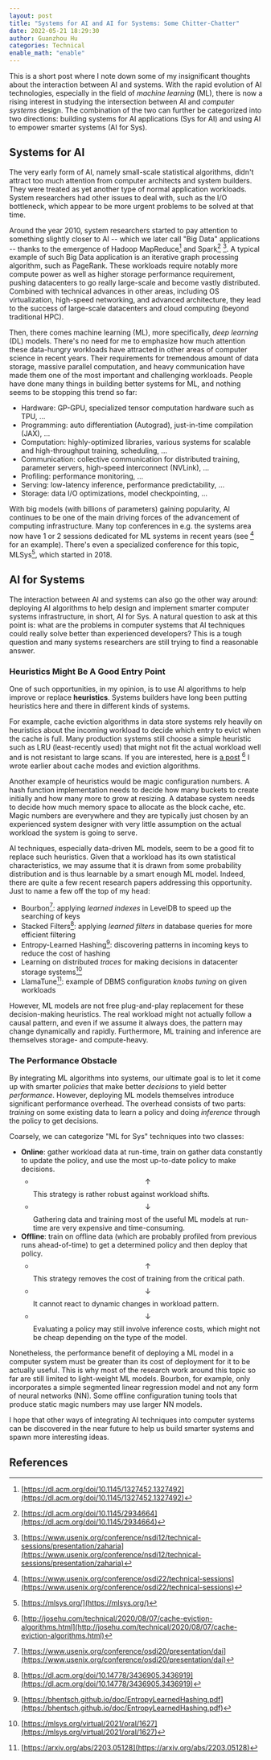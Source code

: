 ```yaml
---
layout: post
title: "Systems for AI and AI for Systems: Some Chitter-Chatter"
date: 2022-05-21 18:29:30
author: Guanzhou Hu
categories: Technical
enable_math: "enable"
---
```


This is a short post where I note down some of my insignificant thoughts about the interaction between AI and systems. With the rapid evolution of AI technologies, especially in the field of *machine learning* (ML), there is now a rising interest in studying the intersection between AI and *computer systems* design. The combination of the two can further be categorized into two directions: building systems for AI applications (Sys for AI) and using AI to empower smarter systems (AI for Sys).

## Systems for AI

The very early form of AI, namely small-scale statistical algorithms, didn't attract too much attention from computer architects and system builders. They were treated as yet another type of normal application workloads. System researchers had other issues to deal with, such as the I/O bottleneck, which appear to be more urgent problems to be solved at that time.

Around the year 2010, system researchers started to pay attention to something slightly closer to AI -- which we later call "Big Data" applications -- thanks to the emergence of Hadoop MapReduce[^1] and Spark[^2] [^3]. A typical example of such Big Data application is an iterative graph processing algorithm, such as PageRank. These workloads require notably more compute power as well as higher storage performance requirement, pushing datacenters to go really large-scale and become vastly distributed. Combined with technical advances in other areas, including OS virtualization, high-speed networking, and advanced architecture, they lead to the success of large-scale datacenters and cloud computing (beyond traditional HPC).

Then, there comes machine learning (ML), more specifically, *deep learning* (DL) models. There's no need for me to emphasize how much attention these data-hungry workloads have attracted in other areas of computer science in recent years. Their requirements for tremendous amount of data storage, massive parallel computation, and heavy communication have made them one of the most important and challenging workloads. People have done many things in building better systems for ML, and nothing seems to be stopping this trend so far:

* Hardware: GP-GPU, specialized tensor computation hardware such as TPU, ...
* Programming: auto differentiation (Autograd), just-in-time compilation (JAX), ...
* Computation: highly-optimized libraries, various systems for scalable and high-throughput training, scheduling, ...
* Communication: collective communication for distributed training, parameter servers, high-speed interconnect (NVLink), ...
* Profiling: performance monitoring, ...
* Serving: low-latency inference, performance predictability, ...
* Storage: data I/O optimizations, model checkpointing, ...

With big models (with billions of parameters) gaining popularity, AI continues to be one of the main driving forces of the advancement of computing infrastructure. Many top conferences in e.g. the systems area now have 1 or 2 sessions dedicated for ML systems in recent years (see [^4] for an example). There's even a specialized conference for this topic, MLSys[^5], which started in 2018.

## AI for Systems

The interaction between AI and systems can also go the other way around: deploying AI algorithms to help design and implement smarter computer systems infrastructure, in short, AI for Sys. A natural question to ask at this point is: what are the problems in computer systems that AI techniques could really solve better than experienced developers? This is a tough question and many systems researchers are still trying to find a reasonable answer.

### Heuristics Might Be A Good Entry Point

One of such opportunities, in my opinion, is to use AI algorithms to help improve or replace **heuristics**. Systems builders have long been putting heuristics here and there in different kinds of systems.

For example, cache eviction algorithms in data store systems rely heavily on heuristics about the incoming workload to decide which entry to evict when the cache is full. Many production systems still choose a simple heuristic such as LRU (least-recently used) that might not fit the actual workload well and is not resistant to large scans. If you are interested, here is [a post](http://josehu.com/technical/2020/08/07/cache-eviction-algorithms.html) [^6] I wrote earlier about cache modes and eviction algorithms.

Another example of heuristics would be magic configuration numbers. A hash function implementation needs to decide how many buckets to create initially and how many more to grow at resizing. A database system needs to decide how much memory space to allocate as the block cache, etc. Magic numbers are everywhere and they are typically just chosen by an experienced system designer with very little assumption on the actual workload the system is going to serve.

AI techniques, especially data-driven ML models, seem to be a good fit to replace such heuristics. Given that a workload has its own statistical characteristics, we may assume that it is drawn from some probability distribution and is thus learnable by a smart enough ML model. Indeed, there are quite a few recent research papers addressing this opportunity. Just to name a few off the top of my head:

* Bourbon[^7]: applying *learned indexes* in LevelDB to speed up the searching of keys
* Stacked Filters[^8]: applying *learned filters* in database queries for more efficient filtering
* Entropy-Learned Hashing[^9]: discovering patterns in incoming keys to reduce the cost of hashing
* Learning on distributed *traces* for making decisions in datacenter storage systems[^10]
* LlamaTune[^11]: example of DBMS configuration *knobs tuning* on given workloads

However, ML models are not free plug-and-play replacement for these decision-making heuristics. The real workload might not actually follow a causal pattern, and even if we assume it always does, the pattern may change dynamically and rapidly. Furthermore, ML training and inference are themselves storage- and compute-heavy.

### The Performance Obstacle

By integrating ML algorithms into systems, our ultimate goal is to let it come up with smarter *policies* that make better *decisions* to yield better *performance*. However, deploying ML models themselves introduce significant performance overhead. The overhead consists of two parts: *training* on some existing data to learn a policy and doing *inference* through the policy to get decisions.

Coarsely, we can categorize "ML for Sys" techniques into two classes:

- **Online**: gather workload data at run-time, train on gather data constantly to update the policy, and use the most up-to-date policy to make decisions.
    - $$\uparrow$$ This strategy is rather robust against workload shifts.
    - $$\downarrow$$ Gathering data and training most of the useful ML models at run-time are very expensive and time-consuming.
- **Offline**: train on offline data (which are probably profiled from previous runs ahead-of-time) to get a determined policy and then deploy that policy.
    - $$\uparrow$$ This strategy removes the cost of training from the critical path.
    - $$\downarrow$$ It cannot react to dynamic changes in workload pattern.
    - $$\downarrow$$ Evaluating a policy may still involve inference costs, which might not be cheap depending on the type of the model.

Nonetheless, the performance benefit of deploying a ML model in a computer system must be greater than its cost of deployment for it to be actually useful. This is why most of the research work around this topic so far are still limited to light-weight ML models. Bourbon, for example, only incorporates a simple segmented linear regression model and not any form of neural networks (NN). Some offline configuration tuning tools that produce static magic numbers may use larger NN models.

I hope that other ways of integrating AI techniques into computer systems can be discovered in the near future to help us build smarter systems and spawn more interesting ideas.

## References

[^1]: [https://dl.acm.org/doi/10.1145/1327452.1327492](https://dl.acm.org/doi/10.1145/1327452.1327492)
[^2]: [https://dl.acm.org/doi/10.1145/2934664](https://dl.acm.org/doi/10.1145/2934664)
[^3]: [https://www.usenix.org/conference/nsdi12/technical-sessions/presentation/zaharia](https://www.usenix.org/conference/nsdi12/technical-sessions/presentation/zaharia)
[^4]: [https://www.usenix.org/conference/osdi22/technical-sessions](https://www.usenix.org/conference/osdi22/technical-sessions)
[^5]: [https://mlsys.org/](https://mlsys.org/)
[^6]: [http://josehu.com/technical/2020/08/07/cache-eviction-algorithms.html](http://josehu.com/technical/2020/08/07/cache-eviction-algorithms.html)
[^7]: [https://www.usenix.org/conference/osdi20/presentation/dai](https://www.usenix.org/conference/osdi20/presentation/dai)
[^8]: [https://dl.acm.org/doi/10.14778/3436905.3436919](https://dl.acm.org/doi/10.14778/3436905.3436919)
[^9]: [https://bhentsch.github.io/doc/EntropyLearnedHashing.pdf](https://bhentsch.github.io/doc/EntropyLearnedHashing.pdf)
[^10]: [https://mlsys.org/virtual/2021/oral/1627](https://mlsys.org/virtual/2021/oral/1627)
[^11]: [https://arxiv.org/abs/2203.05128](https://arxiv.org/abs/2203.05128)
